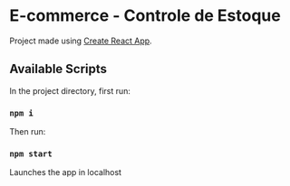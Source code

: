 # E-commerce - Controle de Estoque

Project made using [Create React App](https://github.com/facebook/create-react-app).

## Available Scripts

In the project directory, first run:

### `npm i`

Then run:

### `npm start`

Launches the app in localhost

